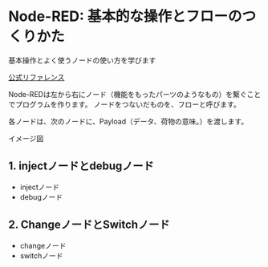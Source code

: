 # Node-RED: 基本的な操作とフローのつくりかた

基本操作とよく使うノードの使い方を学びます

[公式リファレンス](https://nodered.jp/docs/user-guide/nodes)


Node-REDは左から右にノード（機能をもったパーツのようなもの）を繋ぐことでプログラムを作ります。
ノードをつないだものを、フローと呼びます。

各ノードは、次のノードに、Payload（データ、荷物の意味。）を渡します。

イメージ図


## 1. injectノードとdebugノード

- injectノード
- debugノード

## 2. ChangeノードとSwitchノード

- changeノード
- switchノード